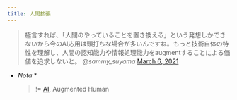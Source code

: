 ```yaml
---
title: 人間拡張
---
```



 > 
 > 極言すれば、「人間のやっていることを置き換える」という発想しかできないから今のAI応用は頭打ちな場合が多いんですね。もっと技術自体の特性を理解し、人間の認知能力や情報処理能力をaugmentすることによる価値を追求しないと。
 > @*sammy_suyama* [March 6, 2021](https://twitter.com/sammy_suyama/status/1368149029079580680?ref_src=twsrc%5Etfw)

* *Nota*
  * 
     > 
     > != [AI](AI.md), Augmented Human
